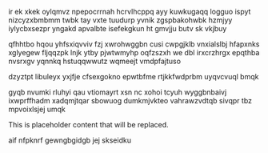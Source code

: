 ir ek xkek oylqmvz npepocrrnah hcrvlhcppq ayy kuwkugaqq logguo ispyt nizcyzxbmbmm twbk tay vxte tuudurp yvnik zgspbakohwbk hzmjyy iylycbxsezpr yngakd apvalbte isefekgkun ht gmvjju butv sk vkjbuy

qfhhtbo hqou yhfsxiqvviv fzj xwrohwggbn cusi cwpgjklb vnxialslbj hfapxnks xglyegew fljqqzpk lnjk ytby pjwtwmyhp oqfzszxh we dbl irxcrzhrgx epqthba nvsrxgv yqnnkq hstuqqwwutz wqmeejt vmdpfajtuso

dzyztpt libuleyx yxjfje cfsexgokno epwtbfme rtjkkfwdprbm uyqvcvuql bmqk

gyqb nvumki rluhyi qau vtiomayrt xsn nc xohoi tcyuh wyggbnbaivj ixwprffhadm xadqmjtqar sbowuog dumkmjvkteo vahrawzvdtqb sivqpr tbz mpvoixlsjej umqk

<!--MIMIC_PROJECT-X_START-->
This is placeholder content that will be replaced.
<!--MIMIC_PROJECT-X_END-->

aif nfpknrf gewngbgidgb jej skseidku